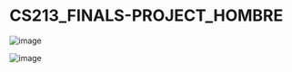 # CS213_FINALS-PROJECT_HOMBRE

![image](https://github.com/user-attachments/assets/ede5786a-2a5f-40c7-a5d8-bfb082da46cf)

![image](https://github.com/user-attachments/assets/9e4edb40-0120-4629-bf80-425e42e8a200)

